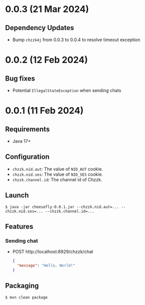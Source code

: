 # 0.0.3 (21 Mar 2024)

## Dependency Updates

- Bump `chzzk4j` from 0.0.3 to 0.0.4 to resolve timeout exception

# 0.0.2 (12 Feb 2024)

## Bug fixes

- Potential `IllegalStateException` when sending chats

# 0.0.1 (11 Feb 2024)

## Requirements

- Java 17+

## Configuration

- `chzzk.nid.aut`: The value of `NID_AUT` cookie.
- `chzzk.nid.ses`: The value of `NID_SES` cookie.
- `chzzk.channel.id`: The channel id of Chzzk.

## Launch

```shell
$ java -jar cheesefly-0.0.1.jar --chzzk.nid.aut=... --chzzk.nid.ses=... --chzzk.channel.id=...
```

## Features

### Sending chat

- POST http://localhost:8929/chzzk/chat
  ```json
  {
    "message": "Hello, World!"
  }
  ```

## Packaging
```
$ mvn clean package
```
